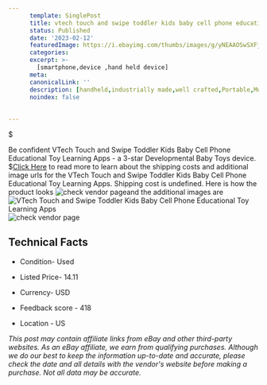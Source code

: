 ```yaml
---
      template: SinglePost
      title: vtech touch and swipe toddler kids baby cell phone educational toy learning apps
      status: Published
      date: '2023-02-12'
      featuredImage: https://i.ebayimg.com/thumbs/images/g/yNEAAOSwSXFjLjBS/s-l225.jpg
      categories: 
      excerpt: >-
        [smartphone,device ,hand held device]
      meta:
      canonicalLink: ''
      description: [handheld,industrially made,well crafted,Portable,Mobile,Compact,Convenient,Lightweight,Maneuverable,Man-portable,Miniature,Carriable,Hand-held,Light,Holdable,Transportable,Mobile device,Pocket-sized,On-the-go,Wireless,Cordless,Compact size,Convenient size, smartphone,device ,hand held device]
      noindex: false
      
        
---
```

$

Be confident VTech Touch and Swipe Toddler Kids Baby Cell Phone Educational Toy Learning Apps - a 3-star Developmental Baby Toys device.
$[Click Here](https://www.ebay.com/itm/175585012417?hash=item28e1aeaac1%3Ag%3AyNEAAOSwSXFjLjBS&mkevt=1&mkcid=1&mkrid=711-53200-19255-0&campid=%253CePNCampaignId%253E&customid=%253CreferenceId%253E&toolid=10049) to read more to learn about the shipping costs and additional image urls for the VTech Touch and Swipe Toddler Kids Baby Cell Phone Educational Toy Learning Apps. Shipping cost is undefined. Here is how the product looks ![check vendor page](https://i.ebayimg.com/thumbs/images/g/yNEAAOSwSXFjLjBS/s-l225.jpg)and the additional images are![VTech Touch and Swipe Toddler Kids Baby Cell Phone Educational Toy Learning Apps](https://i.ebayimg.com/images/g/yNEAAOSwSXFjLjBS/s-l1600.jpg)![check vendor page](https://origin-galleryplus.ebayimg.com/ws/web/175585012417_2_0_1/225x225.jpg,https://origin-galleryplus.ebayimg.com/ws/web/175585012417_3_0_1/225x225.jpg,https://origin-galleryplus.ebayimg.com/ws/web/175585012417_4_0_1/225x225.jpg,https://origin-galleryplus.ebayimg.com/ws/web/175585012417_5_0_1/225x225.jpg,https://origin-galleryplus.ebayimg.com/ws/web/175585012417_6_0_1/225x225.jpg)



 ## Technical Facts 



     
      

 - Condition- Used 


      

 - Listed Price- 14.11 


      

 - Currency- USD 


      

 - Feedback score - 418 


      

 - Location - US 


      
      

 *_This post may contain affiliate links from eBay and other third-party websites. As an eBay affiliate, we earn from qualifying purchases. Although we do our best to keep the information up-to-date and accurate, please check the date and all details with the vendor's website before making a purchase. Not all data may be accurate._*






